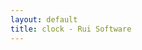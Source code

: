 ```yaml
---
layout: default
title: clock - Rui Software
---
```


<article id="time" style="font-size: 10vmax;text-align:center;" />

<script type="text/javascript">
var datemode = false;
function refreshClock()
{
    var nowTime = new Date();
    var value = "";
    if (datemode) {
        value = nowTime.toLocaleDateString() + "<br>";
    }
    value = value + nowTime.toLocaleTimeString();
    $("#time").html(value);

    setInterval('refreshClock()',1000);
}

$(function(){
    $("#time").on("click", function() { datemode = !datemode;} );
    refreshClock();
});
</script>